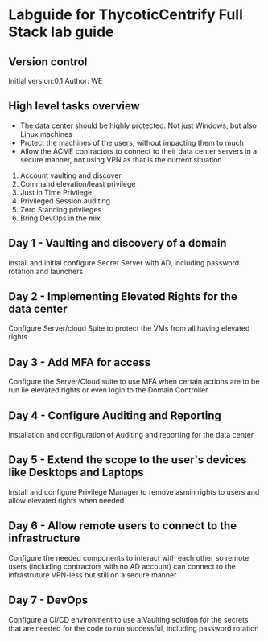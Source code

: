 # Labguide for ThycoticCentrify Full Stack lab guide

## Version control
Initial version:0.1
Author: WE


## High level tasks overview 

- The data center should be highly protected. Not just Windows, but also Linux machines
- Protect the machines of the users, without impacting them to much
- Allow the ACME contractors to connect to their data center servers in a secure manner, not using VPN as that is the current situation

1. Account vaulting and discover
2. Command elevation/least privilege
3. Just in Time Privilege
4. Privileged Session auditing
5. Zero Standing privileges
6. Bring DevOps in the mix

## Day 1 - Vaulting and discovery of a domain
Install and initial configure Secret Server with AD, including password rotation and launchers

## Day 2 - Implementing Elevated Rights for the data center
Configure Server/cloud Suite to protect the VMs from all having elevated rights

## Day 3 - Add MFA for access
Configure the Server/Cloud suite to use MFA when certain actions are to be run lie elevated rights or even login to the Domain Controller

## Day 4 - Configure Auditing and Reporting
Installation and configuration of Auditing and reporting for the data center

## Day 5 - Extend the scope to the user's devices like Desktops and Laptops
Install and configure Privilege Manager to remove asmin rights to users and allow elevated rights when needed

## Day 6 - Allow remote users to connect to the infrastructure
Configure the needed components to interact with each other so remote users (including contractors with no AD account) can connect to the infrastruture VPN-less but still on a secure manner

## Day 7 - DevOps
Configure a CI/CD environment to use a Vaulting solution for the secrets that are needed for the code to run successful, including password rotation
 
